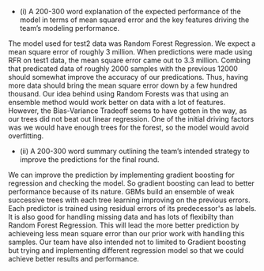 - (i) A 200-300 word explanation of the expected performance of the model in terms of mean
squared error and the key features driving the team’s modeling performance.

The model used for test2 data was Random Forest Regression. We expect a mean square error of roughly 3 million. When predictions were made using RFR on test1 data, the mean square error came out to 3.3 million. Combing that predicated data of roughly 2000 samples with the previous 12000 should somewhat improve the accuracy of our predications. Thus, having more data should bring the mean square error down by a few hundred thousand. Our idea behind using Random Forests was that using an ensemble method would work better on data with a lot of features. However, the Bias-Variance Tradeoff seems to have gotten in the way, as our trees did not beat out linear regression. One of the initial driving factors was we would have enough trees for the forest, so the model would avoid overfitting.



- (ii) A 200-300 word summary outlining the team’s intended strategy to improve the predictions
for the final round.

We can improve the prediction by implementing  gradient boosting for regression and checking the model. So gradient boosting can lead to better performance because of its nature. GBMs build an ensemble of weak successive trees with each tree learning improving on the previous errors. Each predictor is trained using residual errors of its predecessor's as labels. It is also good for handling missing data and has lots of flexibilty than Random Forest Regression. This will lead the more better prediction by achieveing less mean square error than our prior work with handling this samples. Our team have also intended not to limited to Gradient boosting but trying and implementing different regression model so that we could achieve better results and performance.
